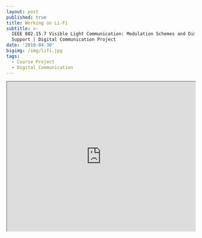 ```yaml
---
layout: post
published: true
title: Working on Li-Fi
subtitle: >-
  IEEE 802.15.7 Visible Light Communication: Modulation Schemes and Dimming
  Support | Digital Communication Project
date: '2019-04-30'
bigimg: /img/lifi.jpg
tags:
  - Course Project
  - Digital Communication
---
```

<iframe src="http://agastyaseth.wiki/Documents/Digicom_report_final.pdf" width="100%" height="400"></iframe>

